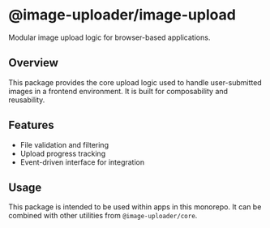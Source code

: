 # @image-uploader/image-upload

Modular image upload logic for browser-based applications.

## Overview

This package provides the core upload logic used to handle user-submitted images in a frontend environment. It is built for composability and reusability.

## Features

- File validation and filtering
- Upload progress tracking
- Event-driven interface for integration

## Usage

This package is intended to be used within apps in this monorepo. It can be combined with other utilities from `@image-uploader/core`.
